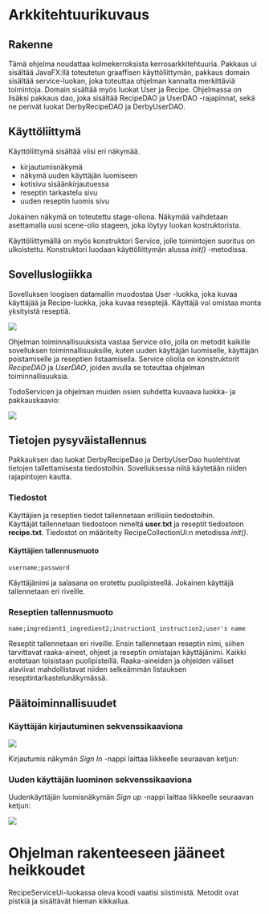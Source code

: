 # Arkkitehtuurikuvaus

## Rakenne

Tämä ohjelma noudattaa kolmekerroksista kerrosarkkitehtuuria. 
Pakkaus ui sisältää JavaFX:llä toteutetun graaffisen käyttöliittymän, 
pakkaus domain sisältää service-luokan, joka toteuttaa ohjelman kannalta merkittäviä 
toimintoja. Domain sisältää myös luokat User ja Recipe. 
Ohjelmassa on lisäksi pakkaus dao, joka sisältää RecipeDAO ja UserDAO -rajapinnat, 
sekä ne perivät luokat DerbyRecipeDAO ja DerbyUserDAO.

## Käyttöliittymä

Käyttöliittymä sisältää viisi eri näkymää.
- kirjautumisnäkymä
- näkymä uuden käyttäjän luomiseen
- kotisivu sisäänkirjautuessa
- reseptin tarkastelu sivu
- uuden reseptin luomis sivu

Jokainen näkymä on toteutettu stage-oliona.
Näkymää vaihdetaan asettamalla uusi scene-olio stageen, joka löytyy luokan kostruktorista.

Käyttöliittymällä on myös konstruktori Service, jolle toimintojen suoritus on 
ulkoistettu. Konstruktori luodaan käyttöliittymän alussa _init()_ -metodissa.

## Sovelluslogiikka

Sovelluksen loogisen datamallin muodostaa User -luokka, joka kuvaa käyttäjää ja 
Recipe-luokka, joka kuvaa reseptejä. Käyttäjä voi omistaa monta yksityistä reseptiä.

<img src="https://github.com/jennaran/ot-harjoitustyo/blob/master/dokumentaatio/Kuvat/taulujen_yhteydet.png">

Ohjelman toiminnallisuuksista vastaa Service olio, jolla on metodit kaikille 
sovelluksen toiminnallisuuksille, kuten uuden käyttäjän luomiselle, 
käyttäjän poistamiselle ja reseptien listaamisella.
Service oliolla on konstruktorit _RecipeDAO_ ja _UserDAO_, joiden avulla se toteuttaa 
ohjelman toiminnallisuuksia. 

TodoServicen ja ohjelman muiden osien suhdetta kuvaava luokka- ja pakkauskaavio:

<img src="https://github.com/jennaran/ot-harjoitustyo/blob/master/dokumentaatio/Kuvat/pakkauskaavio.png">

## Tietojen pysyväistallennus

Pakkauksen dao luokat DerbyRecipeDao ja DerbyUserDao huolehtivat tietojen tallettamisesta tiedostoihin.
Sovelluksessa niitä käytetään niiden rajapintojen kautta.

### Tiedostot

Käyttäjien ja reseptien tiedot tallennetaan erillisiin tiedostoihin.  
Käyttäjät tallennetaan tiedostoon nimeltä **user.txt** ja reseptit tiedostoon **recipe.txt**.
Tiedostot on määritelty RecipeCollectionUi:n metodissa _init()_.

#### Käyttäjien tallennusmuoto

```
username;password
```

Käyttäjänimi ja salasana on erotettu puolipisteellä. Jokainen käyttäjä tallennetaan eri riveille.

### Reseptien tallennusmuoto

```
name;ingredient1_ingredient2;instruction1_instruction2;user's name
```

Reseptit tallennetaan eri riveille. Ensin tallennetaan reseptin nimi, siihen tarvittavat raaka-aineet, ohjeet ja reseptin omistajan käyttäjänimi. Kaikki erotetaan toisistaan puolipisteillä. 
Raaka-aineiden ja ohjeiden väliset alaviivat mahdollistavat niiden selkeämmän listauksen
 reseptintarkastelunäkymässä.

## Päätoiminnallisuudet

### Käyttäjän kirjautuminen sekvenssikaaviona

<img src="https://github.com/jennaran/ot-harjoitustyo/blob/master/dokumentaatio/Kuvat/logIn.png">

Kirjautumis näkymän _Sign In_ -nappi laittaa liikkeelle seuraavan ketjun:

### Uuden käyttäjän luominen sekvenssikaaviona

Uudenkäyttäjän luomisnäkymän _Sign up_ -nappi laittaa liikkeelle seuraavan ketjun:

<img src="https://github.com/jennaran/ot-harjoitustyo/blob/master/dokumentaatio/Kuvat/newUser.png">

# Ohjelman rakenteeseen jääneet heikkoudet

RecipeServiceUi-luokassa oleva koodi vaatisi siistimistä. Metodit ovat pistkiä ja sisältävät hieman kikkailua. 
